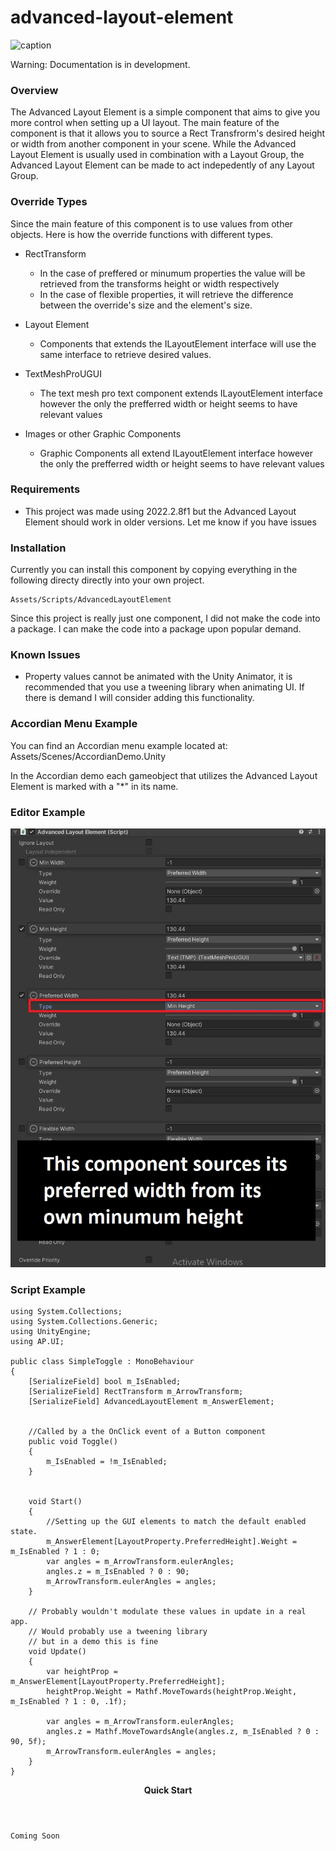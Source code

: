 # advanced-layout-element
![caption](./Documentation/Element_Showcase.gif)

Warning: Documentation is in development. 
### Overview
The Advanced Layout Element is a simple component that aims to give you more control when setting up a UI layout. The main feature of the component is that it allows you to source a Rect Transfrorm's desired height or width from another component in your scene. While the Advanced Layout Element is usually used in combination with a Layout Group, the Advanced Layout Element can be made to act indepedently of any Layout Group. 

### Override Types
Since the main feature of this component is to use values from other objects. Here is how the override functions with different types.

- RectTransform
    - In the case of preffered or minumum properties the value will be retrieved from the transforms height or width respectively
    - In the case of flexible properties, it will retrieve the difference between the override's size and the element's size.

- Layout Element
    - Components that extends the ILayoutElement interface will use the same interface to retrieve desired values.

- TextMeshProUGUI
    - The text mesh pro text component extends ILayoutElement interface however the only the prefferred width or height seems to have relevant values

- Images or other Graphic Components
    - Graphic Components all extend ILayoutElement interface however the only the prefferred width or height seems to have relevant values

### Requirements
- This project was made using 2022.2.8f1 but the Advanced Layout Element should work in older versions. Let me know if you have issues

### Installation
Currently you can install this component by copying everything in the following directy directly into your own project.

    Assets/Scripts/AdvancedLayoutElement

Since this project is really just one component, I did not make the code into a package. I can make the code into a package upon popular demand.

### Known Issues

- Property values cannot be animated with the Unity Animator, it is recommended that you use a tweening library when animating UI. If there is demand I will consider adding this functionality.


### Accordian Menu Example
You can find an Accordian menu example located at:
    Assets/Scenes/AccordianDemo.Unity

In the Accordian demo each gameobject that utilizes the Advanced Layout Element is marked with a "*" in its name.

### Editor Example
![caption](./Documentation/Images/Inspector_Annotated.jpg)

### Script Example

    using System.Collections;
    using System.Collections.Generic;
    using UnityEngine;
    using AP.UI;

    public class SimpleToggle : MonoBehaviour
    {
        [SerializeField] bool m_IsEnabled;
        [SerializeField] RectTransform m_ArrowTransform;
        [SerializeField] AdvancedLayoutElement m_AnswerElement;


        //Called by a the OnClick event of a Button component
        public void Toggle()
        {
            m_IsEnabled = !m_IsEnabled;
        }
        

        void Start()
        {
            //Setting up the GUI elements to match the default enabled state.
            m_AnswerElement[LayoutProperty.PreferredHeight].Weight = m_IsEnabled ? 1 : 0;
            var angles = m_ArrowTransform.eulerAngles;
            angles.z = m_IsEnabled ? 0 : 90;
            m_ArrowTransform.eulerAngles = angles;
        }
        
        // Probably wouldn't modulate these values in update in a real app.
        // Would probably use a tweening library
        // but in a demo this is fine
        void Update()
        {
            var heightProp = m_AnswerElement[LayoutProperty.PreferredHeight];
            heightProp.Weight = Mathf.MoveTowards(heightProp.Weight, m_IsEnabled ? 1 : 0, .1f);

            var angles = m_ArrowTransform.eulerAngles;
            angles.z = Mathf.MoveTowardsAngle(angles.z, m_IsEnabled ? 0 : 90, 5f);
            m_ArrowTransform.eulerAngles = angles;
        }
    }


<Header><b>Quick Start</b></Header>

    Coming Soon


